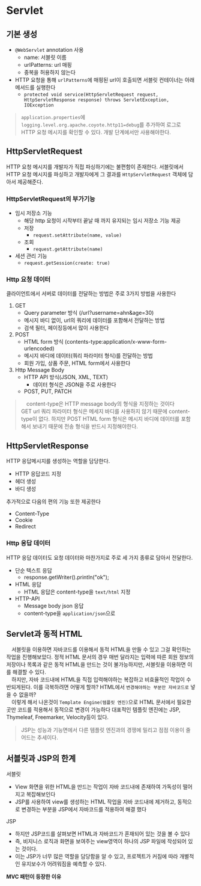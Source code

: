 # Servlet

## 기본 생성

- `@WebServlet` annotation 사용
    - name: 서블릿 이름
    - urlPatterns: url 매핑
    - 중복을 허용하지 않는다
- HTTP 요청을 통해 `urlPatterns`에 매핑된 url이 호출되면 서블릿 컨테이너는 아래 메서드를 실행한다
    - `protected void service(HttpServletRequest request, HttpServletResponse response) throws ServletException, IOException`

> `application.properties`에 `logging.level.org.apache.coyote.http11=debug`를
> 추가하여 로그로 HTTP 요청 메시지를 확인할 수 있다.
> 개발 단계에서만 사용해야한다.

## HttpServletRequest

HTTP 요청 메시지를 개발자가 직접 파싱하기에는 불편함이 존재한다. 서블릿에서 HTTP 요청 메시지를 파싱하고 개발자에게 그 결과를 `HttpServletRequest` 객체에 담아서 제공해준다.

### HttpServletRequest의 부가기능

- 임시 저장소 기능
    - 해당 http 요청이 시작부터 끝날 때 까지 유지되는 임시 저장소 기능 제공
    - 저장
        - `request.setAttribute(name, value)`
    - 조회
        - `request.getAttribute(name)`
- 세션 관리 기능
    - `request.getSession(create: true)`

### Http 요청 데이터

클라이언트에서 서버로 데이터를 전달하는 방법은 주로 3가지 방법을 사용한다

1. GET
    - Query parameter 방식 (/url?username=ahn&age=30)
    - 메시지 바디 없이, url의 쿼리에 데이터를 포함해서 전달하는 방법
    - 검색 필터, 페이징등에서 많이 사용한다
2. POST
    - HTML form 방식 (contents-type:application/x-www-form-urlencoded)
    - 메시지 바디에 데이터(쿼리 파라미터 형식)를 전달하는 방법
    - 회원 가입, 상품 주문, HTML form에서 사용한다
3. Http Message Body
    - HTTP API 방식(JSON, XML, TEXT)
        - 데이터 형식은 JSON을 주로 사용한다
    - POST, PUT, PATCH

> 　content-type은 HTTP message body의 형식을 지정하는 것이다  
> GET url 쿼리 파라미터 형식은 메세지 바디를 사용하지 않기 때문에 content-type이 없다.
> 하지만 POST HTML form 형식은 메시지 바디에 데이터를 포함해서 보내기 때문에 전송 형식을 반드시 지정해야한다.

## HttpServletResponse

HTTP 응답메시지를 생성하는 역할을 담당한다.

- HTTP 응답코드 지정
- 헤더 생성
- 바디 생성

추가적으로 다음의 편의 기능 또한 제공한다

- Content-Type
- Cookie
- Redirect

### Http 응답 데이터

HTTP 응답 데이터도 요청 데이터와 마찬가지로 주로 세 가지 종류로 담아서 전달한다.

- 단순 텍스트 응답
    - response.getWriter().println("ok");
- HTML 응답
    - HTML 응답은 content-type을 `text/html` 지정
- HTTP-API
    - Message body json 응답
    - content-type을 `application/json`으로

## Servlet과 동적 HTML

　서블릿을 이용하면 자바코드를 이용해서 동적 HTML을 만들 수 있고 그걸 확인하는 작업을 진행해보았다. 정적 HTML 문서의 경우 매번 달라지는 입력에 따른 회원 정보의 저장이나 목록과 같은 동적 HTML을 만드는
것이 불가능하지만, 서블릿을 이용하면 이를 해결할 수 있다.  
　하지만, 자바 코드내에 HTML을 직접 입력해야하는 복잡하고 비효율적인 작업이 수반되게된다. 이를 극복하려면 어떻게 할까? HTML에서 `변경해야하는 부분만 자바코드로` 넣을 수 없을까?  
　이렇게 해서 나온것이 `Template Engine(템플릿 엔진)`으로 HTML 문서에서 필요한 곳만 코드를 적용해서 동적으로 변경이 가능하다 대표적인 템플릿 엔진에는 JSP, Thymeleaf,
Freemarker, Velocity등이 있다.

> JSP는 성능과 기능면에서 다른 템플릿 엔진과의 경쟁에 밀리고 점점 이용이 줄어드는 추세이다.

## 서블릿과 JSP의 한계

서블릿
- View 화면을 위한 HTML을 만드는 작업이 자바 코드내에 존재하여 가독성이 떨어지고 복잡해보인다
- JSP를 사용하여 view를 생성하는 HTML 작업을 자바 코드내에 제거하고, 동적으로 변경하는 부분을 JSP에서 자바코드를 적용하여 해결 했다

JSP
- 하지만 JSP코드를 살펴보면 HTML과 자바코드가 혼재되어 있는 것을 볼 수 있다
- 즉, 비지니스 로직과 화면을 보여주는 view영역이 하나의 JSP 파일에 작성되어 있는 것이다.
- 이는 JSP가 너무 많은 역할을 담당함을 알 수 있고, 프로젝트가 커짐에 따라 개별적인 유지보수가 어려워짐을 예측할 수 있다.

**MVC 패턴이 등장한 이유**